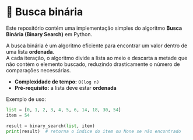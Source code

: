 # 🔎 Busca binária

Este repositório contém uma implementação simples do algoritmo **Busca Binária (Binary Search)** em Python.  

A busca binária é um algoritmo eficiente para encontrar um valor dentro de uma lista **ordenada**.  
A cada iteração, o algoritmo divide a lista ao meio e descarta a metade que não contém o elemento buscado, reduzindo drasticamente o número de comparações necessárias.

- **Complexidade de tempo:** `O(log n)`  
- **Pré-requisito:** a lista deve estar **ordenada**

Exemplo de uso:

```python
list = [0, 1, 2, 3, 4, 5, 6, 14, 18, 30, 54]
item = 54

result = binary_search(list, item)
print(result)  # retorna o índice do item ou None se não encontrado
